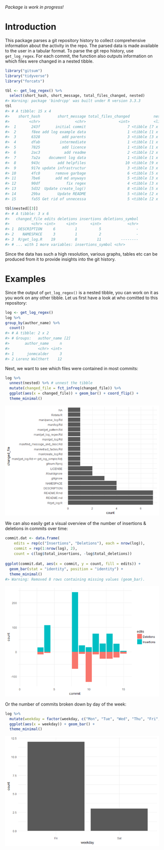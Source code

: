 
<!-- README.md is generated from README.Rmd. Please edit that file -->
*Package is work in progress!*

Introduction
============

This package parses a git repository history to collect comprehensive information about the activity in the repo. The parsed data is made available to the user in a tabular format. To parse the git repo history, use `get_log_regex`. For each commit, the function also outputs information on which files were changed in a nested tibble.

``` r
library("gitsum")
library("tidyverse")
library("forcats")
```

``` r
tbl <- get_log_regex() %>%
  select(short_hash, short_message, total_files_changed, nested)
#> Warning: package 'bindrcpp' was built under R version 3.3.3
tbl 
#> # A tibble: 15 x 4
#>    short_hash        short_message total_files_changed           nested
#>         <chr>                <chr>               <int>           <list>
#>  1       243f       initial commit                   7 <tibble [7 x 6]>
#>  2       f8ee add log example data                   1 <tibble [1 x 6]>
#>  3       6328          add parents                   3 <tibble [3 x 6]>
#>  4       dfab         intermediate                   1 <tibble [1 x 6]>
#>  5       7825          add licence                   1 <tibble [1 x 6]>
#>  6       2ac3           add readme                   2 <tibble [2 x 6]>
#>  7       7a2a    document log data                   1 <tibble [1 x 6]>
#>  8       943c        add helpfiles                  10 <tibble [9 x 6]>
#>  9       917e update infrastructur                   3 <tibble [3 x 6]>
#> 10       4fc0       remove garbage                   6 <tibble [5 x 6]>
#> 11       7be6       add md anyways                   5 <tibble [3 x 6]>
#> 12       90df            fix regex                   4 <tibble [3 x 6]>
#> 13       5d32  Update create_log()                   8 <tibble [5 x 6]>
#> 14       29ba        Update README                   5 <tibble [2 x 6]>
#> 15       fa55 Get rid of unnecessa                   5 <tibble [2 x 6]>
```

``` r
tbl$nested[[3]]
#> # A tibble: 3 x 6
#>   changed_file edits deletions insertions deletions_symbol
#>          <chr> <int>     <int>      <int>            <chr>
#> 1  DESCRIPTION     6         1          5                -
#> 2    NAMESPACE     3         1          2                -
#> 3  R/get_log.R    19         8         11         --------
#> # ... with 1 more variables: insertions_symbol <chr>
```

Since the data has such a high resolution, various graphs, tables etc can be produced from it to provide insights into the git history.

Examples
========

Since the output of `get_log_regex()` is a nested tibble, you can work on it as you work on any other tibble. Let us first have a look at who comitted to this repository:

``` r
log <- get_log_regex()
log %>%
group_by(author_name) %>%
  count()
#> # A tibble: 2 x 2
#> # Groups:   author_name [2]
#>       author_name     n
#>             <chr> <int>
#> 1      jonmcalder     3
#> 2 Lorenz Walthert    12
```

Next, we want to see which files were contained in most commits:

``` r
log %>%
  unnest(nested) %>% # unnest the tibble
  mutate(changed_file = fct_infreq(changed_file)) %>%
  ggplot(aes(x = changed_file)) + geom_bar() + coord_flip() + 
  theme_minimal()
```

![](README-ggplot1-1.png)

We can also easily get a visual overview of the number of insertions & deletions in commits over time:

``` r
commit.dat <- data.frame(
    edits = rep(c("Insertions", "Deletions"), each = nrow(log)),
    commit = rep(1:nrow(log), 2),
    count = c(log$total_insertions, -log$total_deletions))
    
ggplot(commit.dat, aes(x = commit, y = count, fill = edits)) + 
  geom_bar(stat = "identity", position = "identity") +
  theme_minimal()
#> Warning: Removed 8 rows containing missing values (geom_bar).
```

![](README-ggplot2-1.png)

Or the number of commits broken down by day of the week:

``` r
log %>%
  mutate(weekday = factor(weekday, c("Mon", "Tue", "Wed", "Thu", "Fri", "Sat", "Sun"))) %>% 
  ggplot(aes(x = weekday)) + geom_bar() + 
  theme_minimal()
```

![](README-ggplot3-1.png)
